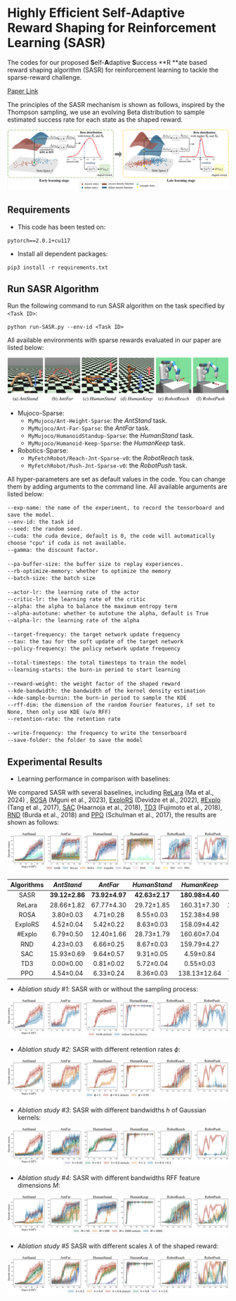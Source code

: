 # Highly Efficient Self-Adaptive Reward Shaping for Reinforcement Learning (SASR)

The codes for our proposed **S**elf-**A**daptive **S**uccess **R
**ate based reward shaping algorithm (SASR) for reinforcement learning to tackle the sparse-reward challenge.

[Paper Link]()

The principles of the SASR mechanism is shown as follows, inspired by the Thompson sampling, we use an evolving Beta distribution to sample estimated success rate for each state as the shaped reward.

![The principles of the SASR mechanism.](./readme-images/framework.png)

## Requirements

- This code has been tested on:

```
pytorch==2.0.1+cu117
```

- Install all dependent packages:

```
pip3 install -r requirements.txt
```

## Run SASR Algorithm

Run the following command to run SASR algorithm on the task specified by `<Task ID>`:

```
python run-SASR.py --env-id <Task ID>
```

All available environments with sparse rewards evaluated in our paper are listed below:

![All available environments with sparse rewards](./readme-images/environments.png)

* Mujoco-Sparse:
    - `MyMujoco/Ant-Height-Sparse`: the *AntStand* task.
    - `MyMujoco/Ant-Far-Sparse`: the *AntFar* task.
    - `MyMujoco/HumanoidStandup-Sparse`: the *HumanStand* task.
    - `MyMujoco/Humanoid-Keep-Sparse`: the *HumanKeep* task.
* Robotics-Sparse:
    - `MyFetchRobot/Reach-Jnt-Sparse-v0`: the *RobotReach* task.
    - `MyFetchRobot/Push-Jnt-Sparse-v0`: the *RobotPush* task.

All hyper-parameters are set as default values in the code. You can change them by adding arguments to the command line. All available arguments are listed below:

```
--exp-name: the name of the experiment, to record the tensorboard and save the model.
--env-id: the task id
--seed: the random seed.
--cuda: the cuda device, default is 0, the code will automatically choose "cpu" if cuda is not available.
--gamma: the discount factor.

--pa-buffer-size: the buffer size to replay experiences.
--rb-optimize-memory: whether to optimize the memory
--batch-size: the batch size

--actor-lr: the learning rate of the actor
--critic-lr: the learning rate of the critic
--alpha: the alpha to balance the maximum entropy term
--alpha-autotune: whether to autotune the alpha, default is True
--alpha-lr: the learning rate of the alpha

--target-frequency: the target network update frequency
--tau: the tau for the soft update of the target network
--policy-frequency: the policy network update frequency

--total-timesteps: the total timesteps to train the model
--learning-starts: the burn-in period to start learning

--reward-weight: the weight factor of the shaped reward
--kde-bandwidth: the bandwidth of the kernel density estimation
--kde-sample-burnin: the burn-in period to sample the KDE
--rff-dim: the dimension of the random Fourier features, if set to None, then only use KDE (w/o RFF)
--retention-rate: the retention rate

--write-frequency: the frequency to write the tensorboard
--save-folder: the folder to save the model
```

## Experimental Results

- Learning performance in comparison with baselines:

We compared SASR with several baselines, including [ReLara](https://proceedings.mlr.press/v235/ma24l.html) (Ma et al., 2024) , [ROSA](https://ojs.aaai.org/index.php/AAAI/article/view/26371) (Mguni et al., 2023), [ExploRS](https://proceedings.neurips.cc/paper_files/paper/2022/hash/266c0f191b04cbbbe529016d0edc847e-Abstract-Conference.html) (Devidze et al., 2022), [#Explo](https://proceedings.neurips.cc/paper_files/paper/2017/hash/3a20f62a0af1aa152670bab3c602feed-Abstract.html) (Tang et al., 2017), [SAC](https://proceedings.mlr.press/v80/haarnoja18b) (Haarnoja et al., 2018), [TD3](https://proceedings.mlr.press/v80/fujimoto18a.html) (Fujimoto et al., 2018), [RND](https://arxiv.org/abs/1810.12894) (Burda et al., 2018) and [PPO](https://arxiv.org/abs/1707.06347) (Schulman et al., 2017), the results are shown as follows:

![Comparison of the learning performance of SASR with the baselines.](./readme-images/comparison.svg)

| Algorithms |   *AntStand*   |    *AntFar*    |  *HumanStand*  |   *HumanKeep*   |  *RobotReach*   |   *RobotPush*    |
|:----------:|:--------------:|:--------------:|:--------------:|:---------------:|:---------------:|:----------------:|
|    SASR    | **39.12±2.86** | **73.92±4.97** | **42.63±2.17** | **180.98±4.40** |   81.29±6.52    | **137.06±12.66** |
|   ReLara   |   28.66±1.82   |   67.77±4.30   |   29.72±1.85   |   160.31±7.30   | **103.56±7.18** |    58.71±6.98    |
|    ROSA    |   3.80±0.03    |   4.71±0.28    |   8.55±0.03    |   152.38±4.98   |    0.27±0.03    |    0.00±0.00     |
|  ExploRS   |   4.52±0.04    |   5.42±0.22    |   8.63±0.03    |   158.09±4.42   |    0.79±0.04    |    0.20±0.08     |
|   #Explo   |   6.79±0.50    |   12.40±1.66   |   28.73±1.79   |   160.60±7.04   |    4.19±0.42    |    6.31±0.85     |
|    RND     |   4.23±0.03    |   6.66±0.25    |   8.67±0.03    |   159.79±4.27   |   28.18±2.53    |    0.04±0.04     |
|    SAC     |   15.93±0.69   |   9.64±0.57    |   9.31±0.05    |    4.59±0.84    |   45.03±4.92    |    0.55±0.21     |
|    TD3     |   0.00±0.00    |   0.81±0.02    |   5.72±0.04    |    0.55±0.03    |    0.00±0.00    |    0.00±0.00     |
|    PPO     |   4.54±0.04    |   6.33±0.24    |   8.36±0.03    |  138.13±12.64   |   79.52±10.80   |    0.00±0.00     |

- *Ablation study #1*: SASR with or without the sampling process:

![Comparison of the SASR with or without the sampling process.](./readme-images/without-sampling.svg)

- *Ablation study #2*: SASR with different retention rates $\phi$:

![Comparison of SASR with different retention rates.](./readme-images/diff-retention-rate.svg)

- *Ablation study #3*: SASR with different bandwidths $h$ of Gaussian kernels:

![Comparison of SASR with different bandwidths of Gaussian kernels.](./readme-images/diff-bandwidths.svg)

- *Ablation study #4*: SASR with different bandwidths RFF feature dimensions $M$:

![Comparison of SASR with different RFF feature dimensions.](./readme-images/diff-rff-dim.svg)

- *Ablation study #5* SASR with different scales $\lambda$ of the shaped reward:

![Comparison of different weight factors for the shaped reward.](./readme-images/diff-reward-weights.svg)



